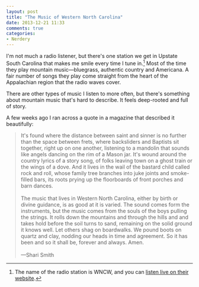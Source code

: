 ```yaml
---
layout: post
title: "The Music of Western North Carolina"
date: 2013-12-21 11:33
comments: true
categories: 
- Nerdery
---
```


I'm not much a radio listener, but there's one station we get in Upstate South Carolina that makes me smile every time I tune in.[^1] Most of the time they play mountain music—bluegrass, authentic country and Americana. A fair number of songs they play come straight from the heart of the Appalachian region that the radio waves cover. 

There are other types of music I listen to more often, but there's something about mountain music that's hard to describe. It feels deep-rooted and full of story. 

A few weeks ago I ran across a quote in a magazine that described it beautifully: 

> It's found where the distance between saint and sinner is no further than the space between frets, where backsliders and Baptists sit together, right up on one another, listening to a mandolin that sounds like angels dancing on the rim of a Mason jar. It's wound around the country lyrics of a story song, of folks leaving town on a ghost train or the wings of a dove. And it lives in the wail of the bastard child called rock and roll, whose family tree branches into juke joints and smoke-filled bars, its roots prying up the floorboards of front porches and barn dances. <br><br>The music that lives in Western North Carolina, either by birth or divine guidance, is as good at it is varied. The sound comes form the instruments, but the music comes from the souls of the boys pulling the strings. It rolls down the mountains and through the hills and and takes hold before the soil turns to sand, remaining on the solid ground it knows well. Let others shag on boardwalks. We pound boots on quartz and clay, nodding our heads in time and agreement. So it has been and so it shall be, forever and always. Amen.<br><br>—Shari Smith

[^1]: The name of the radio station is WNCW, and you can [listen live on their website](http://wncw.org/listen-live). 
